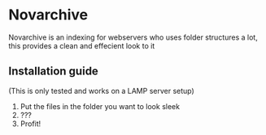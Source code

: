 # Novarchive
Novarchive is an indexing for webservers who uses folder structures a lot, this provides a clean and effecient look to it

## Installation guide
(This is only tested and works on a LAMP server setup)

1. Put the files in the folder you want to look sleek
2. ???
3. Profit!
